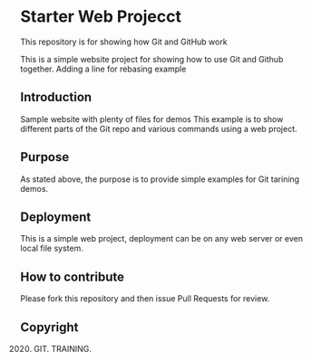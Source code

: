 # Starter Web Projecct

This repository is for showing how Git and GitHub work

This is a simple website project for showing how to use Git and Github together. Adding a line for rebasing example

## Introduction

Sample website with plenty of files for demos
This example is to show different parts of the Git repo and various commands using a web project.

## Purpose

As stated above, the purpose is to provide simple examples for Git tarining demos.

## Deployment

This is a simple web project, deployment can be on any web server or even local file system.

## How to contribute

Please fork this repository and then issue Pull Requests for review.

## Copyright

2020. GIT. TRAINING.